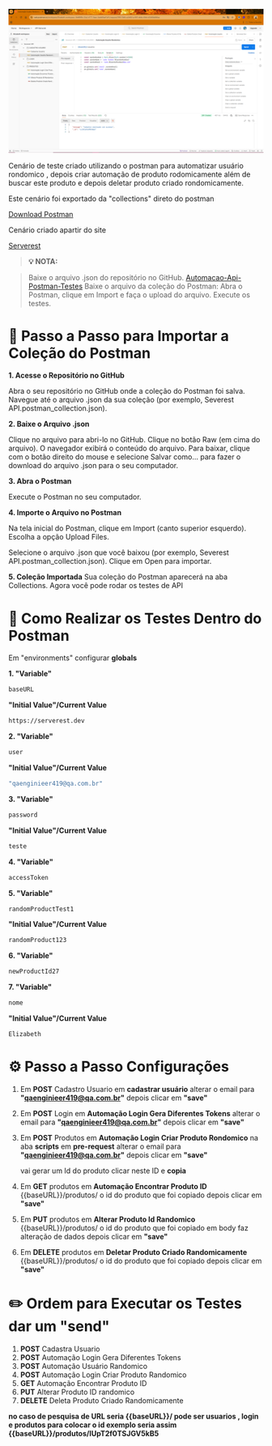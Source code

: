 ![Texto alternativo](APIset.png)


Cenário de teste criado utilizando o postman para automatizar usuário rondomico ,
depois criar automação de produto rodomicamente além de
buscar este produto e depois deletar produto criado rondomicamente.

Este cenário foi exportado da "collections" direto do postman 

[Download Postman](https://www.postman.com/downloads/)

Cenário criado apartir do site 

[Serverest](https://serverest.dev/)

> **💡 NOTA:**

> Baixe o arquivo .json do repositório no GitHub.  [Automacao-Api-Postman-Testes](https://github.com/ElizabethGomes-QAEngineer/Automacao-Api-Postman-Testes/blob/main/Severest%20API.postman_collection.json)
> Baixe o arquivo da coleção do Postman:
> Abra o Postman, clique em Import e faça o upload do arquivo.
> Execute os testes.


# 📝 Passo a Passo para Importar a Coleção do Postman

**1. Acesse o Repositório no GitHub**
   
Abra o seu repositório no GitHub onde a coleção do Postman foi salva.
Navegue até o arquivo .json da sua coleção (por exemplo, Severest API.postman_collection.json).

**2. Baixe o Arquivo .json**
   
Clique no arquivo para abri-lo no GitHub.
Clique no botão Raw (em cima do arquivo).
O navegador exibirá o conteúdo do arquivo. Para baixar, clique com o botão direito do mouse e selecione Salvar como... para fazer o download do arquivo .json para o seu computador.

**3. Abra o Postman**
   
Execute o Postman no seu computador.

**4. Importe o Arquivo no Postman**
 
Na tela inicial do Postman, clique em Import (canto superior esquerdo).
Escolha a opção Upload Files.

Selecione o arquivo .json que você baixou (por exemplo, Severest API.postman_collection.json).
Clique em Open para importar.

**5. Coleção Importada**
Sua coleção do Postman aparecerá na aba Collections. Agora você pode rodar os testes de API



# 🎯 Como Realizar os Testes Dentro do Postman

Em "environments" configurar **globals** 

**1. "Variable"**

```bash
baseURL
```

**"Initial Value"/Current Value**

```bash
https://serverest.dev
```

**2. "Variable"**

```bash
user
```

**"Initial Value"/Current Value**

```bash
"qaenginieer419@qa.com.br"
```


**3. "Variable"**

```bash
password
```
**"Initial Value"/Current Value**

```bash
teste
```

**4. "Variable"**

```bash
accessToken
```

**5. "Variable"**

```bash
randomProductTest1
```

**"Initial Value"/Current Value**

```bash
randomProduct123
```

**6. "Variable"**

```bash
newProductId27
```

**7. "Variable"**
```bash
nome
```
**"Initial Value"/Current Value**

```bash
Elizabeth
```

# ⚙️ Passo a Passo Configurações 


1. Em **POST** Cadastro Usuario em **cadastrar usuário**
   alterar o email para  **"qaenginieer419@qa.com.br"**
   depois clicar em **"save"**
   

2. Em **POST** Login em **Automação Login Gera Diferentes Tokens**
  alterar o email para  **"qaenginieer419@qa.com.br"**
  depois clicar em **"save"**


3. Em **POST** Produtos em **Automação Login Criar Produto Rondomico**
   na aba **scripts** em **pre-request**
   alterar o email para  **"qaenginieer419@qa.com.br"**
   depois clicar em **"save"**
   

   vai gerar um Id do produto clicar neste ID e **copia**
   

4. Em **GET** produtos em **Automação Encontrar Produto ID**
   {{baseURL}}/produtos/ o id do produto que foi copiado
   depois clicar em **"save"**
   

5. Em **PUT** produtos em **Alterar Produto Id Randomico**
   {{baseURL}}/produtos/ o id do produto que foi copiado
   em body faz alteração de dados
   depois clicar em **"save"**


6. Em **DELETE** produtos em **Deletar Produto Criado Randomicamente**
   {{baseURL}}/produtos/ o id do produto que foi copiado
   depois clicar em **"save"**


# ✏️ Ordem para Executar os Testes dar um **"send"**

1. **POST** Cadastra Usuario
2. **POST** Automação Login Gera Diferentes Tokens
3. **POST** Automação Usuário Randomico
4. **POST** Automação Login Criar Produto Randomico
5. **GET** Automação Encontrar Produto ID
6. **PUT** Alterar Produto ID randomico
7. **DELETE** Deleta Produto Criado Randomicamente



**no caso de pesquisa de URL seria {{baseURL}}/  pode ser usuarios , login 
e produtos para colocar o id 
exemplo seria assim {{baseURL}}/produtos/IUpT2f0TSJGV5kB5**
   
